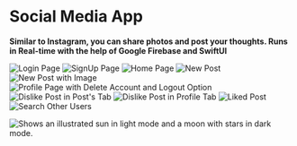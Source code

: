 # Social Media App

**Similar to Instagram, you can share photos and post your thoughts. Runs in Real-time with the help of Google Firebase and SwiftUI**

![Login Page](social/Images/loginpage.png)
![SignUp Page](social/Images/signup.png)
![Home Page](social/Images/Home.png)
![New Post](social/Images/NewPost.png)
![New Post with Image](social/Images/NewPost_w_images.png)
![Profile Page with Delete Account and Logout Option](social/Images/deleteAcc.png)
![Dislike Post in Post's Tab](social/Images/dislikePosts.png)
![Dislike Post in Profile Tab](social/Images/dislikeProfile.png)
![Liked Post](social/Images/likePosts.png)
![Search Other Users](social/Images/usersearch.png)

<picture>
  <source media="(prefers-color-scheme: dark)" srcset="https://user-images.githubusercontent.com/25423296/163456776-7f95b81a-f1ed-45f7-b7ab-8fa810d529fa.png">
  <source media="(prefers-color-scheme: light)" srcset="https://user-images.githubusercontent.com/25423296/163456779-a8556205-d0a5-45e2-ac17-42d089e3c3f8.png">
  <img alt="Shows an illustrated sun in light mode and a moon with stars in dark mode." src="https://user-images.githubusercontent.com/25423296/163456779-a8556205-d0a5-45e2-ac17-42d089e3c3f8.png">
</picture>
